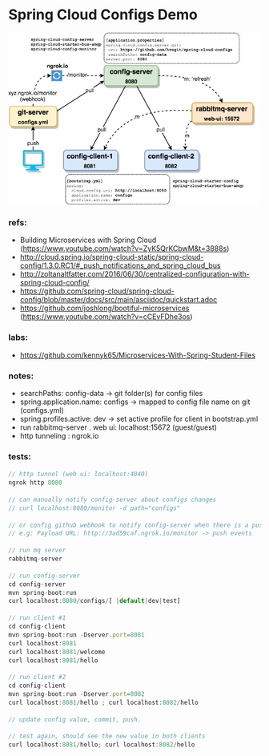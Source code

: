 # Spring Cloud Configs Demo

![diagram](diagram.png)

### refs:
* Building Microservices with Spring Cloud (https://www.youtube.com/watch?v=ZyK5QrKCbwM&t=3888s)
* http://cloud.spring.io/spring-cloud-static/spring-cloud-config/1.3.0.RC1/#_push_notifications_and_spring_cloud_bus
* http://zoltanaltfatter.com/2016/06/30/centralized-configuration-with-spring-cloud-config/
* https://github.com/spring-cloud/spring-cloud-config/blob/master/docs/src/main/asciidoc/quickstart.adoc
* https://github.com/joshlong/bootiful-microservices (https://www.youtube.com/watch?v=cCEvFDhe3os)

### labs:
* https://github.com/kennyk65/Microservices-With-Spring-Student-Files

### notes:
* searchPaths: config-data -> git folder(s) for config files
* spring.application.name: configs -> mapped to config file name on git (configs.yml)
* spring.profiles.active: dev -> set active profile for client in bootstrap.yml
* run rabbitmq-server 
. web ui: localhost:15672 (guest/guest)
* http tunneling : ngrok.io
 

### tests:
```js
// http tunnel (web ui: localhost:4040)
ngrok http 8080

// can manually notify config-server about configs changes
// curl localhost:8080/monitor -d path="configs"

// or config github webhook to notify config-server when there is a push
// e.g: Payload URL: http://3ad59caf.ngrok.io/monitor -> push events

// run mq server
rabbitmq-server

// run config-server
cd config-server
mvn spring-boot:run 
curl localhost:8080/configs/[ |default|dev|test]

// run client #1
cd config-client
mvn spring-boot:run -Dserver.port=8081 
curl localhost:8081
curl localhost:8081/welcome
curl localhost:8081/hello

// run client #2
cd config-client
mvn spring-boot:run -Dserver.port=8082 
curl localhost:8081/hello ; curl localhost:8082/hello 

// update config value, commit, push.

// test again, should see the new value in both clients
curl localhost:8081/hello; curl localhost:8082/hello 

```


